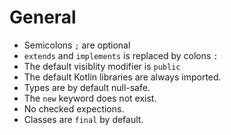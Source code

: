 # General

* Semicolons `;` are optional
* `extends` and `implements` is replaced by colons `:`
* The default visiblity modifier is `public`
* The default Kotlin libraries are always imported.
* Types are by default null-safe.
* The `new` keyword does not exist.
* No checked expections.
* Classes are `final` by default.
